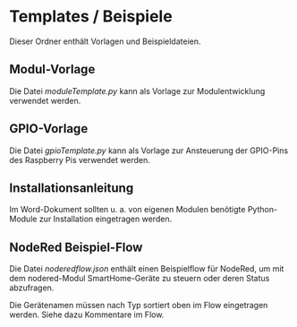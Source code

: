 # Templates / Beispiele

Dieser Ordner enthält Vorlagen und Beispieldateien.

## Modul-Vorlage
Die Datei *moduleTemplate.py* kann als Vorlage zur Modulentwicklung verwendet werden.

## GPIO-Vorlage
Die Datei *gpioTemplate.py* kann als Vorlage zur Ansteuerung der GPIO-Pins des Raspberry Pis verwendet werden.

## Installationsanleitung
Im Word-Dokument sollten u. a. von eigenen Modulen benötigte Python-Module zur Installation eingetragen werden.

## NodeRed Beispiel-Flow
Die Datei *noderedflow.json* enthält einen Beispielflow für NodeRed, um mit dem nodered-Modul SmartHome-Geräte zu steuern oder deren Status abzufragen.

Die Gerätenamen müssen nach Typ sortiert oben im Flow eingetragen werden. Siehe dazu Kommentare im Flow.
